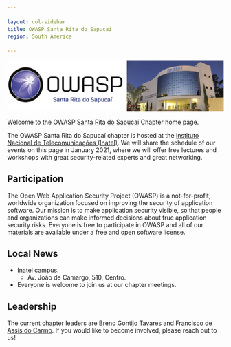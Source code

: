 ```yaml
---

layout: col-sidebar
title: OWASP Santa Rita do Sapucai
region: South America

---
```


![enter image description here](/assets/images/Owasp.png)

Welcome to the OWASP  [Santa Rita do Sapucaí](https://pt.wikipedia.org/wiki/Santa_Rita_do_Sapuca%C3%AD)  Chapter home page.

The OWASP Santa Rita do Sapucaí chapter is hosted at the [Instituto Nacional de Telecomunicações (Inatel)](https://pt.wikipedia.org/wiki/Instituto_Nacional_de_Telecomunica%C3%A7%C3%B5es).
We will share the schedule of our events on this page in January 2021, where we will offer free lectures and workshops with great security-related experts and great networking.

## Participation

The Open Web Application Security Project (OWASP) is a not-for-profit, worldwide organization focused on improving the security of application software. Our mission is to make application security visible, so that people and organizations can make informed decisions about true application security risks. Everyone is free to participate in OWASP and all of our materials are available under a free and open software license.

## Local News
- Inatel campus.
	- Av. João de Camargo, 510, Centro.
- Everyone is welcome to join us at our chapter meetings.

## Leadership
The current chapter leaders are [Breno Gontijo Tavares](mailto:breno.tavares@owasp.org) and [Francisco de Assis do Carmo](mailto:francisco.carmo@owasp.org). 
If you would like to become involved, please reach out to us!
